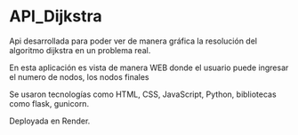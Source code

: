 # API_Dijkstra
Api desarrollada para poder ver de manera gráfica la resolución del algoritmo dijkstra en un problema real.

En esta aplicación es vista de manera WEB donde el usuario puede ingresar el numero de nodos, los nodos finales

Se usaron tecnologías como HTML, CSS, JavaScript, Python, bibliotecas como flask, gunicorn.

Deployada en Render.



